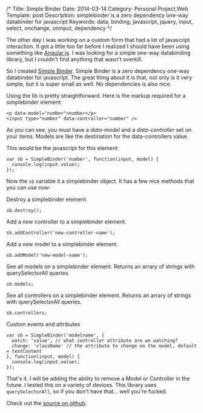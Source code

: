 /*
Title: Simple Binder
Date: 2014-03-14
Category: Personal Project,Web
Template: post
Description: simplebinder is a zero dependency one-way databinder for javascript
Keywords: data, binding, javascript, jquery, input, select, onchange, oninput, dependency
*/

The other day I was working on a custom form that had a lot of javascript interaction. It got a little too far before I realized I should have been using something like [Angular.js](http://angularjs.org/). I was looking for a simple one-way databinding library, but I couldn't find anything that wasn't overkill.

So I created [Simple Binder](http://james2doyle.github.io/simplebinder/). Simple Binder is a zero dependency one-way databinder for javascript. The great thing about it is that, not only is it very simple, but it is super small as well. No dependencies is also nice.

Using the lib is pretty straightforward. Here is the markup required for a simplebinder element:

```
<p data-model="number">number</p>
<input type="number" data-controller="number" />
```

As you can see, you must have a *data-model* and a *data-controller* set on your items. Models are like the destination for the data-controllers value.

This would be the javascript for this element:

```
var sb = SimpleBinder('number', function(input, model) {
  console.log(input.value);
});
```

Now the `sb` variable it a simplebinder object. It has a few nice methods that you can use now:

Destroy a simplebinder element.

```
sb.destroy();
```

Add a new controller to a simplebinder element.

```
sb.addController('new-controller-name');
```

Add a new model to a simplebinder element.

```
sb.addModel('new-model-name');
```

See all models on a simplebinder element. Returns an arrary of strings with querySelectorAll queries.

```
sb.models;
```

See all controllers on a simplebinder element. Returns an arrary of strings with querySelectorAll queries.

```
sb.controllers;
```

Custom events and attributes

```
var sb = SimpleBinder('modelname', {
  watch: 'value', // what controller attribute are we watching?
  change: 'className' // the attribute to change on the model, default = textContent
}, function(input, model) {
  console.log(input.value);
});
```

That's it. I will be adding the ability to remove a Model or Controller in the future. I tested this on a variety of devices. This library uses `querySelectorAll`, so if you don't have that... well you're fucked.

Check out the [source on github](https://github.com/james2doyle/simplebinder).
